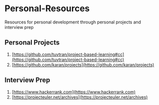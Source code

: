 # Personal-Resources
Resources for personal development through personal projects and interview prep

## Personal Projects
1. [https://github.com/tuvtran/project-based-learning#cc](https://github.com/tuvtran/project-based-learning#cc)
2. [https://github.com/karan/projects](https://github.com/karan/projects)

## Interview Prep
1. [https://www.hackerrank.com](https://www.hackerrank.com)
2. [https://projecteuler.net/archives](https://projecteuler.net/archives) 
